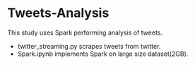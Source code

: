 # Tweets-Analysis  
This study uses Spark performing analysis of tweets.  
* twitter_streaming.py scrapes tweets from twitter. 
* Spark.ipynb implements Spark on large size dataset(2GB). 